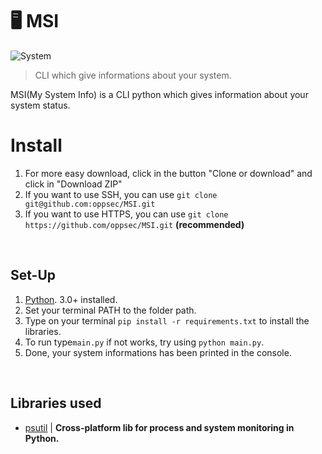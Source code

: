 # 🖥️ MSI

![System](https://i.ibb.co/N1Kj6Gh/Screenshot-2.jpg)

> CLI which give informations about your system.

MSI(My System Info) is a CLI python which gives information about your system status.

# Install
1. For more easy download, click in the button "Clone or download" and click in "Download ZIP"
2. If you want to use SSH, you can use `git clone git@github.com:oppsec/MSI.git`
3. If you want to use HTTPS, you can use `git clone https://github.com/oppsec/MSI.git` **(recommended)**
<br>

## Set-Up
1. [Python](https://www.python.org/). 3.0+ installed.
2. Set your terminal PATH to the folder path.
3. Type on your terminal ``pip install -r requirements.txt`` to install the libraries.
4. To run type``main.py`` if not works, try using ``python main.py``.
5. Done, your system informations has been printed in the console.
<br>

## Libraries used
- [psutil](https://pypi.org/project/psutil/) | **Cross-platform lib for process and system monitoring in Python.**

